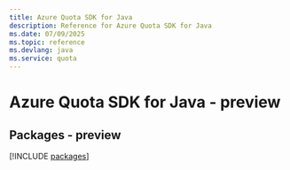 ```yaml
---
title: Azure Quota SDK for Java
description: Reference for Azure Quota SDK for Java
ms.date: 07/09/2025
ms.topic: reference
ms.devlang: java
ms.service: quota
---
```

# Azure Quota SDK for Java - preview
## Packages - preview
[!INCLUDE [packages](quota-index.md)]